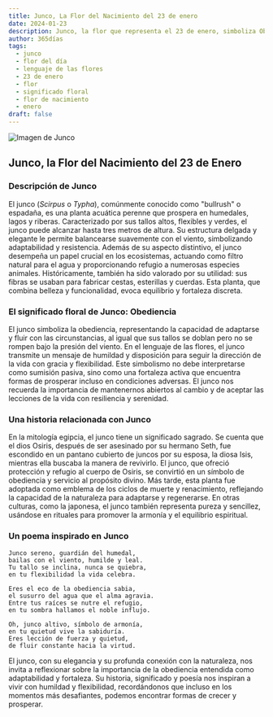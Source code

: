 ```yaml
---
title: Junco, La Flor del Nacimiento del 23 de enero
date: 2024-01-23
description: Junco, la flor que representa el 23 de enero, simboliza Obediencia. Descubre su fascinante historia, significado en el lenguaje de las flores y una poesía que celebra su belleza.
author: 365días
tags:
  - junco
  - flor del día
  - lenguaje de las flores
  - 23 de enero
  - flor
  - significado floral
  - flor de nacimiento
  - enero
draft: false
---
```



![Imagen de Junco](https://cdn.pixabay.com/photo/2015/07/13/16/03/reeds-843366_1280.jpg#center)


## Junco, la Flor del Nacimiento del 23 de Enero

### Descripción de Junco

El junco (_Scirpus_ o _Typha_), comúnmente conocido como "bullrush" o espadaña, es una planta acuática perenne que prospera en humedales, lagos y riberas. Caracterizado por sus tallos altos, flexibles y verdes, el junco puede alcanzar hasta tres metros de altura. Su estructura delgada y elegante le permite balancearse suavemente con el viento, simbolizando adaptabilidad y resistencia. Además de su aspecto distintivo, el junco desempeña un papel crucial en los ecosistemas, actuando como filtro natural para el agua y proporcionando refugio a numerosas especies animales. Históricamente, también ha sido valorado por su utilidad: sus fibras se usaban para fabricar cestas, esterillas y cuerdas. Esta planta, que combina belleza y funcionalidad, evoca equilibrio y fortaleza discreta.

### El significado floral de Junco: Obediencia

El junco simboliza la obediencia, representando la capacidad de adaptarse y fluir con las circunstancias, al igual que sus tallos se doblan pero no se rompen bajo la presión del viento. En el lenguaje de las flores, el junco transmite un mensaje de humildad y disposición para seguir la dirección de la vida con gracia y flexibilidad. Este simbolismo no debe interpretarse como sumisión pasiva, sino como una fortaleza activa que encuentra formas de prosperar incluso en condiciones adversas. El junco nos recuerda la importancia de mantenernos abiertos al cambio y de aceptar las lecciones de la vida con resiliencia y serenidad.

### Una historia relacionada con Junco

En la mitología egipcia, el junco tiene un significado sagrado. Se cuenta que el dios Osiris, después de ser asesinado por su hermano Seth, fue escondido en un pantano cubierto de juncos por su esposa, la diosa Isis, mientras ella buscaba la manera de revivirlo. El junco, que ofreció protección y refugio al cuerpo de Osiris, se convirtió en un símbolo de obediencia y servicio al propósito divino. Más tarde, esta planta fue adoptada como emblema de los ciclos de muerte y renacimiento, reflejando la capacidad de la naturaleza para adaptarse y regenerarse. En otras culturas, como la japonesa, el junco también representa pureza y sencillez, usándose en rituales para promover la armonía y el equilibrio espiritual.

### Un poema inspirado en Junco

```
Junco sereno, guardián del humedal,  
bailas con el viento, humilde y leal.  
Tu tallo se inclina, nunca se quiebra,  
en tu flexibilidad la vida celebra.  

Eres el eco de la obediencia sabia,  
el susurro del agua que el alma agravia.  
Entre tus raíces se nutre el refugio,  
en tu sombra hallamos el noble influjo.  

Oh, junco altivo, símbolo de armonía,  
en tu quietud vive la sabiduría.  
Eres lección de fuerza y quietud,  
de fluir constante hacia la virtud.  
```

El junco, con su elegancia y su profunda conexión con la naturaleza, nos invita a reflexionar sobre la importancia de la obediencia entendida como adaptabilidad y fortaleza. Su historia, significado y poesía nos inspiran a vivir con humildad y flexibilidad, recordándonos que incluso en los momentos más desafiantes, podemos encontrar formas de crecer y prosperar.
